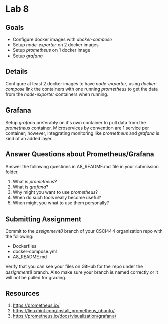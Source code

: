 # Lab 8

## Goals

* Configure docker images with *docker-compose*
* Setup *node-exporter* on 2 docker images
* Setup *prometheus* on 1 docker image
* Setup *grafana* 

## Details

Configure at least 2 docker images to have *node-exporter*, using *docker-compose* link the containers with one running *prometheus* to get the data from the *node-exporter* containers when running. 

## Grafana

Setup *grafana* preferably on it's own container to pull data from the *prometheus* container. Microservices by convention are 1 service per container; however, integrating monitoring like *prometheus* and *grafana* is kind of an added layer. 

## Answer Questions about Prometheus/Grafana

Answer the following questions in A8_README.md file in your submission folder. 

1. What is *prometheus*?
2. What is *grafana*?
3. Why might you want to use *prometheus*?
4. When do such tools really become useful? 
5. When might you wnat to use them personally?

## Submitting Assignment

Commit to the *assignment8* branch of your CSCI444 organization repo with the following:

* Dockerfiles
* docker-compose.yml
* A8_README.md

Verify that you can see your files on GitHub for the repo under the *assignment8* branch. Also make sure your branch is named correctly or it will not be pulled for grading.  


## Resources

1. https://prometheus.io/
2. https://linuxhint.com/install_prometheus_ubuntu/
3. https://prometheus.io/docs/visualization/grafana/
